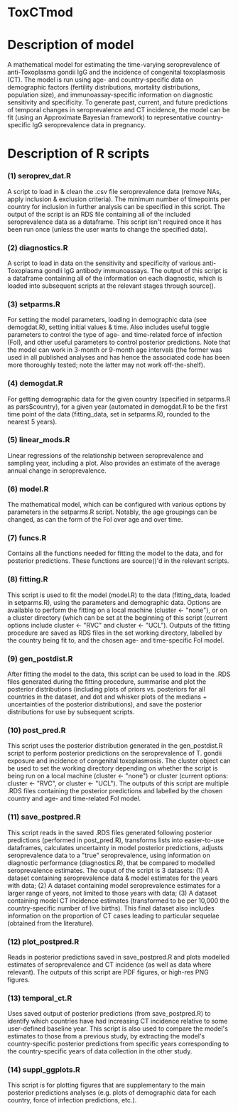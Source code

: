 ToxCTmod
===================

# Description of model #

A mathematical model for estimating the time-varying seroprevalence of anti-Toxoplasma gondii IgG and the incidence of congenital toxoplasmosis (CT). The model is run using age- and country-specific data on demographic factors (fertility distributions, mortality distributions, population size), and immunoassay-specific information on diagnostic sensitivity and specificity. To generate past, current, and future predictions of temporal changes in seroprevalence and CT incidence, the model can be fit (using an Approximate Bayesian framework) to representative country-specific IgG seroprevalence data in pregnancy.

# Description of R scripts #

### (1) seroprev_dat.R ###

A script to load in & clean the .csv file seroprevalence data (remove NAs, apply inclusion & exclusion criteria). The minimum number of timepoints per country for inclusion in further analysis can be specified in this script. The output of the script is an RDS file containing all of the included seroprevalence data as a dataframe. This script isn't required once it has been run once (unless the user wants to change the specified data).

### (2) diagnostics.R ###

A script to load in data on the sensitivity and specificity of various anti-Toxoplasma gondii IgG antibody immunoassays. The output of this script is a dataframe containing all of the information on each diagnostic, which is loaded into subsequent scripts at the relevant stages through source().

### (3) setparms.R ###

For setting the model parameters, loading in demographic data (see demogdat.R), setting initial values & time. Also includes useful toggle parameters to control the type of age- and time-related force of infection (FoI), and other useful parameters to control posterior predictions. Note that the model can work in 3-month or 9-month age intervals (the former was used in all published analyses and has hence the associated code has been more thoroughly tested; note the latter may not work off-the-shelf).

### (4) demogdat.R ###

For getting demographic data for the given country (specified in setparms.R as pars$country), for a given year (automated in demogdat.R to be the first time point of the data (fitting_data, set in setparms.R), rounded to the nearest 5 years).

### (5) linear_mods.R ###

Linear regressions of the relationship between seroprevalence and sampling year, including a plot. Also provides an estimate of the average annual change in seroprevalence.

### (6) model.R ###

The mathematical model, which can be configured with various options by parameters in the setparms.R script. Notably, the age groupings can be changed, as can the form of the FoI over age and over time.

### (7) funcs.R ###

Contains all the functions needed for fitting the model to the data, and for posterior predictions. These functions are source()'d in the relevant scripts.

### (8) fitting.R ###

This script is used to fit the model (model.R) to the data (fitting_data, loaded in setparms.R), using the parameters and demographic data. Options are available to perform the fitting on a local machine (cluster \<- "none"), or on a cluster directory (which can be set at the beginning of this script (current options include cluster \<- "RVC" and cluster \<- "UCL"). Outputs of the fitting procedure are saved as RDS files in the set working directory, labelled by the country being fit to, and the chosen age- and time-specific FoI model.

### (9) gen_postdist.R ###

After fitting the model to the data, this script can be used to load in the .RDS files generated during the fitting procedure, summarise and plot the posterior distributions (including plots of priors vs. posteriors for all countries in the dataset, and dot and whisker plots of the medians + uncertainties of the posterior distributions), and save the posterior distributions for use by subsequent scripts.

### (10) post_pred.R ###

This script uses the posterior distribution generated in the gen_postdist.R script to perform posterior predictions on the seroprevalence of T. gondii exposure and incidence of congenital toxoplasmosis. The cluster object can be used to set the working directory depending on whether the script is being run on a local machine (cluster \<- "none") or cluster (current options: cluster \<- "RVC", or cluster \<- "UCL"). The outputs of this script are multiple .RDS files containing the posterior predictions and labelled by the chosen country and age- and time-related FoI model.

### (11) save_postpred.R ###

This script reads in the saved .RDS files generated following posterior predictions (performed in post_pred.R), transforms lists into easier-to-use dataframes, calculates uncertainty in model posterior predictions, adjusts seroprevalence data to a "true" seroprevalence, using information on diagnostic performance (diagnostics.R), that be compared to modelled seroprevalence estimates. The ouput of the script is 3 datasets: (1) A dataset containing seroprevalence data & model estimates for the years with data; (2) A dataset containing model seroprevalence estimates for a larger range of years, not limited to those years with data; (3) A dataset containing model CT incidence estimates (transformed to be per 10,000 the country-specific number of live births). This final dataset also includes information on the proportion of CT cases leading to particular sequelae (obtained from the literature).

### (12) plot_postpred.R ###

Reads in posterior predictions saved in save_postpred.R and plots modelled estimates of seroprevalence and CT incidence (as well as data where relevant). The outputs of this script are PDF figures, or high-res PNG figures.

### (13) temporal_ct.R ###

Uses saved output of posterior predictions (from save_postpred.R) to identify which countries have had increasing CT incidence relative to some user-defined baseline year. This script is also used to compare the model's estimates to those from a previous study, by extracting the model's country-specific posterior predictions from specific years corresponding to the country-specific years of data collection in the other study.

### (14) suppl_ggplots.R ###

This script is for plotting figures that are supplementary to the main posterior predictions analyses (e.g. plots of demographic data for each country, force of infection predictions, etc.).
